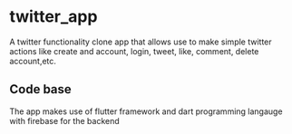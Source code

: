 # twitter_app

A twitter functionality clone app that allows use to make simple twitter actions like create and account, login, tweet, like, comment, delete account,etc.

## Code base

The app makes use of flutter framework and dart programming langauge with firebase for the backend
